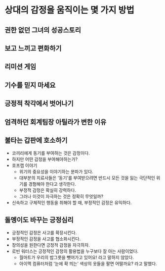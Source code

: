 # 상대의 감정을 움직이는 몇 가지 방법

## 권한 없던 그녀의 성공스토리

## 보고 느끼고 편화하기

## 리미션 게임

## 기수를 믿지 마세요

## 긍정적 착각에서 벗어나기

## 엄격하던 회계팀장 아틸라가 변한 이유

## 불타는 갑판에 호소하기

- 코끼리에게 동기를 부여하는 것은 감정이다.
- 하지만 어떤 감정을 부여해야하는가?
- 호프랩 이야기
  - 위기의 중요성을 이야기하는 분파가 있다.
  - 대부분의 치료사들은 '동기'를 부여받으려면 반드시 모든 것을 잃는 극단적인 위기를 경험해야 한다고 생각한다.
  - 부정적 감정은 확실히 강력하다.
  - 그러나 이것이 자극하는 것은 정확히 무엇일까?
- 신속하고 구체적인 행동을 취해야 할 때, 부정적인 감정은 유익하다.

## 돌멩이도 바꾸는 긍정심리

- 긍정적인 감정은 사고를 확장시킨다.
- 부정적인 감정을 사고를 협소화시킨다.
- 창의성을 원한다면 긍정적 감정을 자극하자.
- 로빈 워터스는 긍정적인 감정의 활용법을 누구보다 잘 아는 사람이었다.
  - 월마트가 우리의 밥그릇을 뺏어가고 있어요! 라고 말하지 않았다.
  - 아이맥 컴퓨터처럼 '눈에 확 띄는' 색상의 옷들을 팔면 어떨까요? 라고 말했다.
